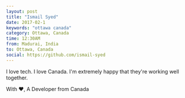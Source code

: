 ```yaml
---
layout: post
title: "Ismail Syed"
date: 2017-02-1
keywords: "ottawa canada"
category: Ottawa, Canada
time: 12:30AM
from: Madurai, India
to: Ottawa, Canada
social: https://github.com/ismail-syed
---
```

I love tech. I love Canada.
I'm extremely happy that they're working well together.

With ❤,
A Developer from Canada